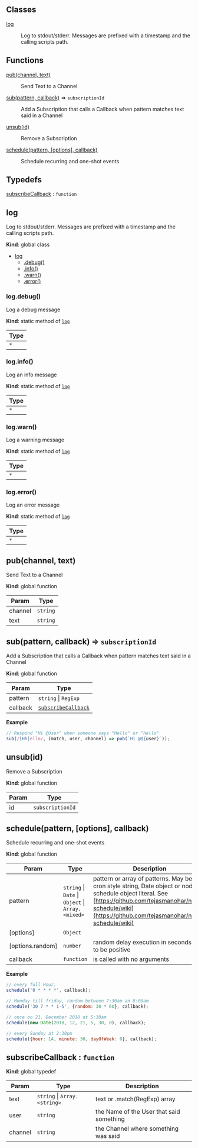 ## Classes

<dl>
<dt><a href="#log">log</a></dt>
<dd><p>Log to stdout/stderr. Messages are prefixed with a timestamp and the calling scripts path.</p>
</dd>
</dl>

## Functions

<dl>
<dt><a href="#pub">pub(channel, text)</a></dt>
<dd><p>Send Text to a Channel</p>
</dd>
<dt><a href="#sub">sub(pattern, callback)</a> ⇒ <code>subscriptionId</code></dt>
<dd><p>Add a Subscription that calls a Callback when pattern matches text said in a Channel</p>
</dd>
<dt><a href="#unsub">unsub(id)</a></dt>
<dd><p>Remove a Subscription</p>
</dd>
<dt><a href="#schedule">schedule(pattern, [options], callback)</a></dt>
<dd><p>Schedule recurring and one-shot events</p>
</dd>
</dl>

## Typedefs

<dl>
<dt><a href="#subscribeCallback">subscribeCallback</a> : <code>function</code></dt>
<dd></dd>
</dl>

<a name="log"></a>

## log
Log to stdout/stderr. Messages are prefixed with a timestamp and the calling scripts path.

**Kind**: global class  

* [log](#log)
    * [.debug()](#log.debug)
    * [.info()](#log.info)
    * [.warn()](#log.warn)
    * [.error()](#log.error)

<a name="log.debug"></a>

### log.debug()
Log a debug message

**Kind**: static method of <code>[log](#log)</code>  

| Type |
| --- |
| <code>\*</code> | 

<a name="log.info"></a>

### log.info()
Log an info message

**Kind**: static method of <code>[log](#log)</code>  

| Type |
| --- |
| <code>\*</code> | 

<a name="log.warn"></a>

### log.warn()
Log a warning message

**Kind**: static method of <code>[log](#log)</code>  

| Type |
| --- |
| <code>\*</code> | 

<a name="log.error"></a>

### log.error()
Log an error message

**Kind**: static method of <code>[log](#log)</code>  

| Type |
| --- |
| <code>\*</code> | 

<a name="pub"></a>

## pub(channel, text)
Send Text to a Channel

**Kind**: global function  

| Param | Type |
| --- | --- |
| channel | <code>string</code> | 
| text | <code>string</code> | 

<a name="sub"></a>

## sub(pattern, callback) ⇒ <code>subscriptionId</code>
Add a Subscription that calls a Callback when pattern matches text said in a Channel

**Kind**: global function  

| Param | Type |
| --- | --- |
| pattern | <code>string</code> \| <code>RegExp</code> | 
| callback | <code>[subscribeCallback](#subscribeCallback)</code> | 

**Example**  
```js
// Respond "Hi @User" when someone says "Hello" or "hello"
sub(/[Hh]ello/, (match, user, channel) => pub(`Hi @${user}`));
```
<a name="unsub"></a>

## unsub(id)
Remove a Subscription

**Kind**: global function  

| Param | Type |
| --- | --- |
| id | <code>subscriptionId</code> | 

<a name="schedule"></a>

## schedule(pattern, [options], callback)
Schedule recurring and one-shot events

**Kind**: global function  

| Param | Type | Description |
| --- | --- | --- |
| pattern | <code>string</code> \| <code>Date</code> \| <code>Object</code> \| <code>Array.&lt;mixed&gt;</code> | pattern or array of patterns. May be cron style string, Date object or node-schedule object literal. See [https://github.com/tejasmanohar/node-schedule/wiki](https://github.com/tejasmanohar/node-schedule/wiki) |
| [options] | <code>Object</code> |  |
| [options.random] | <code>number</code> | random delay execution in seconds. Has to be positive |
| callback | <code>function</code> | is called with no arguments |

**Example**  
```js
// every full Hour.
schedule('0 * * * *', callback);

// Monday till friday, random between 7:30am an 8:00am
schedule('30 7 * * 1-5', {random: 30 * 60}, callback);

// once on 21. December 2018 at 5:30am
schedule(new Date(2018, 12, 21, 5, 30, 0), callback);

// every Sunday at 2:30pm
schedule({hour: 14, minute: 30, dayOfWeek: 0}, callback);
```
<a name="subscribeCallback"></a>

## subscribeCallback : <code>function</code>
**Kind**: global typedef  

| Param | Type | Description |
| --- | --- | --- |
| text | <code>string</code> \| <code>Array.&lt;string&gt;</code> | text or .match(RegExp) array |
| user | <code>string</code> | the Name of the User that said something |
| channel | <code>string</code> | the Channel where something was said |

